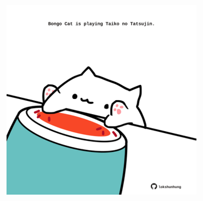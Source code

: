 <!-- built at 13/04/2021, 19:14:08 UTC -->
<p align="center">
  <img width="500" height="500" src="./ReadmeImage.svg">
</p>
